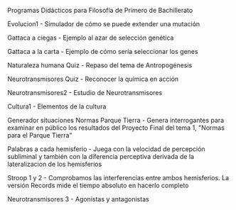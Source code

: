 Programas Didácticos para Filosofía de Primero de Bachillerato

Evolucion1 - Simulador de cómo se puede extender una mutación

Gattaca a ciegas - Ejemplo al azar de selección genética

Gattaca a la carta - Ejemplo de cómo sería seleccionar los genes

Naturaleza humana Quiz - Repaso del tema de Antropogénesis

Neurotransmisores Quiz - Reconocer la química en acción

Neurotransmisores2 - Estudio de Neurotransmisores

Cultura1 - Elementos de la cultura 

Generador situaciones Normas Parque Tierra - Genera interrogantes para examinar en público los resultados del Proyecto Final del tema 1, "Normas para el Parque Tierra"

Palabras a cada hemisferio - Juega con la velocidad de percepción subliminal y también con la diferencia perceptiva derivada de la lateralizacion de los hemisferios

Stroop 1 y 2 - Comprobamos las interferencias entre ambos hemisferios. La versión Records mide el tiempo absoluto en hacerlo completo

Neurotransmisores 3 - Agonistas y antagonistas

